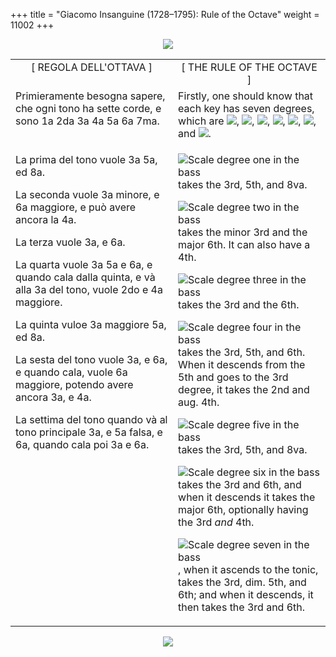 +++
title = "Giacomo Insanguine (1728–1795): Rule of the Octave"
weight = 11002
+++

<body>
<p align="center"><img src="Images/PrevIndexNextTop.jpg" border="0" usemap="#Map"></p>
<map name="Map">
  <area shape="rect" coords="13,3,107,25" href="regoleP0.htm">
  <area shape="rect" coords="350,2,445,24" href="index.htm">
  <area shape="rect" coords="693,2,783,24" href="regoleP2.htm">
</map>
<table width="800" align="center" cellpadding="5" cellspacing="5">
  <colgroup>
  <col width="400">
  <col width="400">
  </colgroup>
  <tbody><tr>
    <td width="381" align="center" valign="top">[ REGOLA DELL'OTTAVA ]</td>
    <td width="382" align="center" valign="top">[ THE RULE OF THE OCTAVE ]</td>
  </tr><tr>
    <td valign="top">Primieramente besogna sapere,  che ogni tono ha sette corde, e sono 1a  2da  3a  4a  5a  6a  7ma.</td>
    <td valign="top">Firstly, one should know that each key has seven degrees, which are <img src="images/BassOne.gif">, <img src="images/BassTwo.gif">, <img src="images/BassThree.gif">, <img src="images/BassFour.gif">, <img src="images/BassFive.gif">, <img src="images/BassSix.gif">, and <img src="images/BassSeven.gif">.</td>
  </tr><tr>
    <td valign="top"><p>La prima del tono vuole 3a  5a, ed 8a.</p>
      <p>La seconda vuole 3a minore, e 6a maggiore, e può avere ancora la 4a.</p>
      <p>La terza vuole 3a, e 6a.</p>
      <p>La quarta vuole 3a  5a  e 6a, e quando cala dalla quinta, e và alla 3a del tono, vuole 2do e 4a maggiore.</p>
      <p>La quinta vuloe 3a maggiore  5a, ed 8a.</p>
      <p>La sesta del tono vuole 3a, e 6a, e quando cala, vuole 6a maggiore, potendo avere ancora 3a, e 4a.</p>
    <p>La settima del tono quando và al tono principale 3a, e 5a falsa, e 6a, quando cala poi 3a e 6a.</p></td>
    <td valign="top"><p><img src="images/BassOne.gif" alt="Scale degree one in the bass"> takes the 3rd, 5th, and 8va.</p>
      <p><img src="images/BassTwo.gif" alt="Scale degree two in the bass"> takes the minor 3rd and the major 6th. It can also have a 4th.</p>
      <p><img src="images/BassThree.gif" alt="Scale degree three in the bass"> takes the 3rd and the 6th.</p>
      <p><img src="images/BassFour.gif" alt="Scale degree four in the bass"> takes the 3rd, 5th, and 6th. When it descends from the 5th and goes to the 3rd degree, it takes the 2nd and aug. 4th.</p>
      <p><img src="images/BassFive.gif" alt="Scale degree five in the bass"> takes the 3rd, 5th, and 8va.</p>
      <p><img src="images/BassSix.gif" alt="Scale degree six in the bass"> takes the 3rd and 6th, and when it descends it takes the major 6th, optionally having the 3rd <em>and</em> 4th.</p>
    <p><img src="images/BassSeven.gif" alt="Scale degree seven in the bass">, when it ascends to the tonic, takes the 3rd, dim. 5th, and 6th; and when it descends, it then takes the 3rd and 6th.</p></td>


</tr></tbody></table>
<p align="center"><img src="Images/PrevIndexNextBot.jpg" border="0" usemap="#Map3"></p>
<map name="Map3">
  <area shape="rect" coords="11,27,105,49" href="regoleP0.htm">
  <area shape="rect" coords="350,27,445,49" href="index.htm">
  <area shape="rect" coords="695,27,785,49" href="regoleP2.htm">
</map>


</body>
